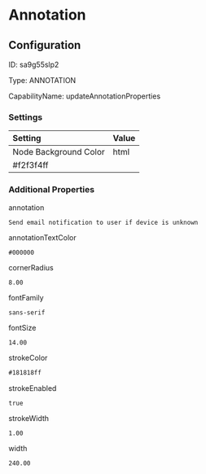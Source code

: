 # Annotation
## Configuration
ID:  sa9g55slp2

Type: ANNOTATION 

CapabilityName: updateAnnotationProperties

### Settings
| Setting | Value  |
| :------------------------ | ---------------------------------------- |
| Node Background Color | html 
#f2f3f4ff | 






### Additional Properties
annotation
```string 
Send email notification to user if device is unknown
```


annotationTextColor
```html 
#000000
```


cornerRadius
```float64 
8.00
```


fontFamily
```string 
sans-serif
```


fontSize
```float64 
14.00
```


strokeColor
```html 
#181818ff
```


strokeEnabled
```bool 
true
```


strokeWidth
```float64 
1.00
```


width
```float64 
240.00
```




